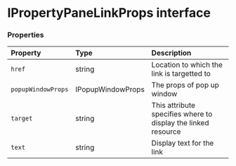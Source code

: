 # IPropertyPaneLinkProps interface








### Properties

| Property	   | Type	| Description|
|:-------------|:-------|:-----------|
|`href`      | string | Location to which the link is targetted to |
|`popupWindowProps`      | IPopupWindowProps | The props of pop up window |
|`target`      | string | This attribute specifies where to display the linked resource |
|`text`      | string | Display text for the link |




